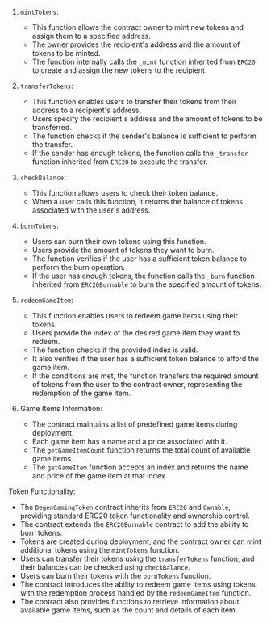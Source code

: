 
1. `mintTokens`:
   - This function allows the contract owner to mint new tokens and assign them to a specified address.
   - The owner provides the recipient's address and the amount of tokens to be minted.
   - The function internally calls the `_mint` function inherited from `ERC20` to create and assign the new tokens to the recipient.

2. `transferTokens`:
   - This function enables users to transfer their tokens from their address to a recipient's address.
   - Users specify the recipient's address and the amount of tokens to be transferred.
   - The function checks if the sender's balance is sufficient to perform the transfer.
   - If the sender has enough tokens, the function calls the `_transfer` function inherited from `ERC20` to execute the transfer.

3. `checkBalance`:
   - This function allows users to check their token balance.
   - When a user calls this function, it returns the balance of tokens associated with the user's address.

4. `burnTokens`:
   - Users can burn their own tokens using this function.
   - Users provide the amount of tokens they want to burn.
   - The function verifies if the user has a sufficient token balance to perform the burn operation.
   - If the user has enough tokens, the function calls the `_burn` function inherited from `ERC20Burnable` to burn the specified amount of tokens.

5. `redeemGameItem`:
   - This function enables users to redeem game items using their tokens.
   - Users provide the index of the desired game item they want to redeem.
   - The function checks if the provided index is valid.
   - It also verifies if the user has a sufficient token balance to afford the game item.
   - If the conditions are met, the function transfers the required amount of tokens from the user to the contract owner, representing the redemption of the game item.

6. Game Items Information:
   - The contract maintains a list of predefined game items during deployment.
   - Each game item has a name and a price associated with it.
   - The `getGameItemCount` function returns the total count of available game items.
   - The `getGameItem` function accepts an index and returns the name and price of the game item at that index.

Token Functionality:
- The `DegenGamingToken` contract inherits from `ERC20` and `Ownable`, providing standard ERC20 token functionality and ownership control.
- The contract extends the `ERC20Burnable` contract to add the ability to burn tokens.
- Tokens are created during deployment, and the contract owner can mint additional tokens using the `mintTokens` function.
- Users can transfer their tokens using the `transferTokens` function, and their balances can be checked using `checkBalance`.
- Users can burn their tokens with the `burnTokens` function.
- The contract introduces the ability to redeem game items using tokens, with the redemption process handled by the `redeemGameItem` function.
- The contract also provides functions to retrieve information about available game items, such as the count and details of each item.
